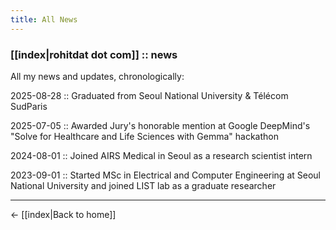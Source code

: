 ```yaml
---
title: All News
---
```


### [[index|rohitdat dot com]] :: news

All my news and updates, chronologically:

2025-08-28 :: Graduated from Seoul National University & Télécom SudParis

2025-07-05 :: Awarded Jury's honorable mention at Google DeepMind's "Solve for Healthcare and Life Sciences with Gemma" hackathon

2024-08-01 :: Joined AIRS Medical in Seoul as a research scientist intern

2023-09-01 :: Started MSc in Electrical and Computer Engineering at Seoul National University and joined LIST lab as a graduate researcher

---

← [[index|Back to home]]